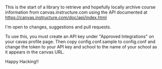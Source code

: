 This is the start of a library to retrieve and hopefully locally archive course information from canvas.instructure.com using the API documented at https://canvas.instructure.com/doc/api/index.html

I'm open to changes, suggestions and pull requests.

To use this, you must create an API key under "Approved Integrations" on your cavas profile page.
Then copy config.conf.sample to config.conf and change the token to your API key and school to the name of your school as it appears in the canvas URL.

Happy Hacking!!
